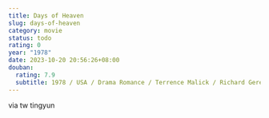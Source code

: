 ```yaml
---
title: Days of Heaven
slug: days-of-heaven
category: movie
status: todo
rating: 0
year: "1978"
date: 2023-10-20 20:56:26+08:00
douban:
  rating: 7.9
  subtitle: 1978 / USA / Drama Romance / Terrence Malick / Richard Gere Brooke Adams
---
```


via tw tingyun
